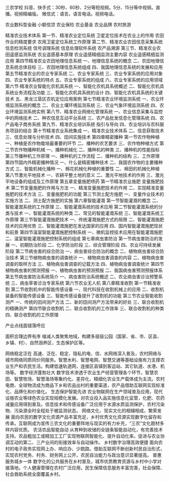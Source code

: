 三农学校
抖音、快手式：30秒、60秒、2分等短视频。5分、15分等中视频。直播。视频精编版。
微信式：语言。语言电话。视频电话。


农业数科型金融
小额信贷
农业保险
农业基金
农业品牌
农村旅游

精准农业技术体系
第一节、精准农业定位系统
卫星定位技术在农业上的作用
农田作业的精度要求
农用卫星定位系统工作原理
第二节、精准农业农田信息采集系统
信息检测系统
信号调理系统
信息处理软件系统
农产品溯源
第三节、精准农业农田遥感监测系统
农业遥感基本原理
农业遥感精细监测主要内容
农业遥感精细监测应用
第四节精准农业农田地理信息系统
一、地理信息系统的概念
二、农田地理信息系统总体目标
三、农田地理信息系统组成
四、我国地理信息系统的发展和应用
第五节精准农业的农业专家系统
二、农业专家系统
三、农业专家系统的应用对象
四、农业专家系统的特点
五、农业专家系统的组成
六、农业专家系统的应用领域
第六节·精准农业智能化农机具系统
一、智能化农机具系统概述
二、智能化农机具系统业务流程及功能
三、智能化农机具系统的设计
四、智能化农机具系统的关键技术
五、黑龙江垦区农机定位应用案例
第七节精准农业环境监测系统
一、农业环境监测系统的概念
二、农业土壤环境监测系统
三、农业气象环境监测系统
四、农业环境监测系统实例
第八节、精准农业网络化管理系统
一、农业信息采集与监控中的网络技术
二、种农信息互动平台系统
三、农产品批发信息化管理系统
四、农产品电子商务系统
第九节、精准农业培训系统
指引与导向
四、农业培训与农科服务项目的结合
第十节精准农业系统集成
一、精准农业技术体系
二、信息获取技术
三、信息处理与分析技术
四、田间实施技术
第四章精密播种
第一节农作物种植
一、种植是农作物栽培最重要的环节
二、播种的农艺要求
三、农作物种植方式
第二节农作物播种机械
一、播种机械化
二、播种机的种类
三、播种机的性能指标
第三节播种机工作原理
一、播种机的工作流程
二、播种机的结构
三、工作原理
第四节国内外精密播种情况
一、什么是精密播种技术
二、我国农作物的主要播种方式
三、智能机械化播种
一、棉花机械化种植的重要性
二、棉田的机械化种植
第八节激光平地技术
一、农耕平整土地的意义
二、激光平地技术的作用
三、激光平地设备的组成及工作原理
第五章变量施肥喷药
第一节精准农业施肥
变量施肥技术
第二节变量施肥的作用与方法
一、精准变量施肥技术的作用
二、实现精准变量施肥的技术方法
三、变量施肥机的功能
第三节测土配方施肥
一、变量作业技术的实施方法
二、测土配方施肥的实施
第六章智能灌溉
第一节智能灌溉的概念
二、智能灌溉系统的工作原理
三、智能灌溉系统的技术应用
第二节智能灌溉系统的分类与技术
一、智能灌溉系统的种类
二、常见的智能灌溉系统
三、智能灌溉系统工作原理
第三节智能灌溉施肥技术
一、传统灌溉施肥方式的局限
二、智能灌溉施肥技术的应用优势
三、智能灌溉施肥在发达国家的应用
四、国内智能灌溉施肥现状和前景
第四节温室智能灌溉施肥控制系统
一、微机监控技术应用在智能灌溉施肥
二、温室智能灌溉施肥控制系统的组成
第七章病虫害防治
第一节病虫害防治的发展
一、初期防治阶段
二、化学防治阶段
三、综合管理阶段
四、农业可持续发展阶段
第二节病虫害的综合防治
一、病虫害综合防治的概念
二、植物病虫害综合防治技术
第三节植物病虫害的调查统计
一、植物病虫害调查的内容
二、植物病虫害调查的取样方法
三、植物病虫害调查的记载方法
四、植物病虫害调查统计
第四节植物病虫害的预测预报
一、植物病虫害的预测预报
二、我国病虫害预测预报体系
第五节病虫害防治系统简介
一、病虫害防治系统概述
二、农业病虫害诊治预警系统
三、病虫草害诊治专家系统
第六节农业无人机
第八章精准收割
第一节精准收割
第二节收割机中的智能传感设备
一、现代科技在收割机械上的应用
二、收割机装备的智能传感设备
三、智能传感设备提升了收割机的功能
第三节农业智能收割测产
一、传统的田间测产方法
二、新的田间测产方法带来的好处
三、联合收割机的精确测产
第四节联合收割机
二、联合收割机的工作效率
三、联合收割机的种类
四、联合收割机的工作原理

产业点线面错落呼应


面积合理边界有序
缩减人类聚焦地域，构建多层级公园（国家、省、市、区县、乡镇、村）、自然涵养区、生态保护区等。


网络稳定泛在
高速、泛在、稳定、隐私的电、信、水网络深入普及，农村网络与城市网络同质同价同服务。智慧水利、智慧电网、智慧交通等基础设施有力支撑农业生产和农民生活。构建低速轨道网，连接区县镇到客运站、其它轨道、水港、机场等。
数字经济蓬勃壮大
数字技术渗透于农业生产经营管理各个环节，智慧农田、智慧牧场、智慧渔场等集约化、差异化、精细化农业生产载体成为主流。农村电商、全球物流成为商品下乡和农品出村的重要渠道，农产品借助互联网实现标准化、品牌化和价值化。
生态保护智能先进
农业物联网在生产领域普及应用，现代设施农业等绿色农业实现规模化发展。对农业投入品实施信息化监管，化肥、农药减量应用得到普及。信息技术和传感设备广泛应用于水源水质监测保护，农村污染物、污染源全时全程处于被监测状态。
网络文化、现实文化的相辅相成，繁荣发展
面向农民的数字文化资源产品丰富充足，乡村优秀文化资源实现数字化留存和传承。互联网成为宣传三农文化的重要阵地与现实的有力补充，“三农”文化题材多样内容优质。
农活农品智能自动
从育种到收储的全链条智能自动化，有完善技术支持。农品粗加工或精加工工厂实现物联网智能化、提升自动化率。促进与农业协调互动的第二、三产业间的衔接效率与自动操作。
乡村数字治理高效便捷
面向农村的电子政务实现网上办、响应办、少跑路。借助互联网不断创新村民自治形式，实现农村党务、村务、财务网上公开，农民自治能力与政治意识显著提高。
普惠服务城乡一体
数字化的公共服务在乡村普及，城市优质教育资源与乡村中小学对接落地。个人健康管理在农村广泛应用，民生保障信息服务丰富完善，社会保障、社会救助系统全面覆盖乡村。

